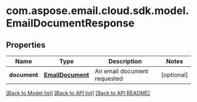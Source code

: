 
# com.aspose.email.cloud.sdk.model.EmailDocumentResponse

## Properties
Name | Type | Description | Notes
------------ | ------------- | ------------- | -------------
**document** | [**EmailDocument**](EmailDocument.md) | An email document requested              |  [optional]


[[Back to Model list]](README.md#documentation-for-models) [[Back to API list]](README.md#documentation-for-api-endpoints) [[Back to API README]](README.md)

